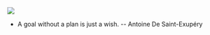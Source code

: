 <img src="https://capsule-render.vercel.app/api?type=slice&color=random&height=300&section=header&text=YR_GitHub&fontSize=70&fontColor=fff" />

- A goal without a plan is just a wish. -- Antoine De Saint-Exupéry

